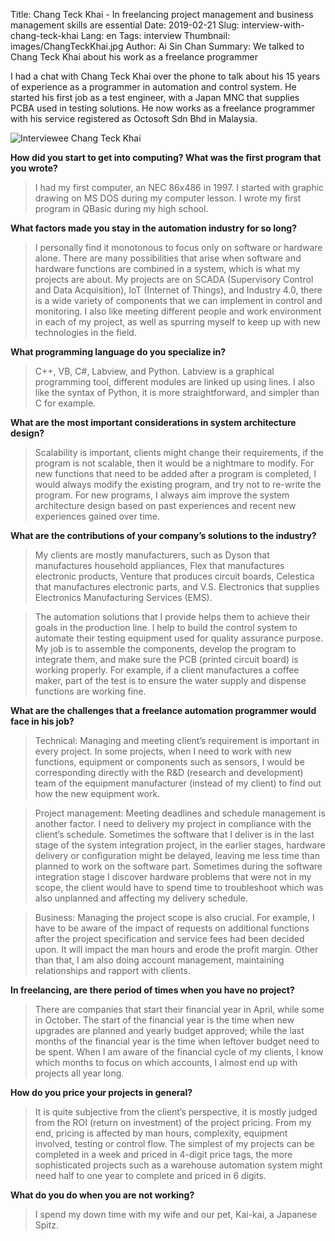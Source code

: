 Title: Chang Teck Khai - In freelancing project management and business management skills are essential
Date: 2019-02-21 
Slug: interview-with-chang-teck-khai 
Lang: en 
Tags: interview 
Thumbnail: images/ChangTeckKhai.jpg 
Author: Ai Sin Chan 
Summary: We talked to Chang Teck Khai about his work as a freelance programmer

I had a chat with Chang Teck Khai over the phone to talk about his 15 years of experience as a programmer in automation and control system. He started his first job as a test engineer, with a Japan MNC that supplies PCBA used in testing solutions. He now works as a freelance programmer with his service registered as Octosoft Sdn Bhd in Malaysia. 

![Interviewee Chang Teck Khai](/images/ChangTeckKhai.jpg)

**How did you start to get into computing? What was the first program that you wrote?** 

> I had my first computer, an NEC 86x486 in 1997. I started with graphic drawing on MS DOS during my computer lesson. I wrote my first program in QBasic during my high school. 

**What factors made you stay in the automation industry for so long?**

> I personally find it monotonous to focus only on software or hardware alone. There are many possibilities that arise when software and hardware functions are combined in a system, which is what my projects are about. My projects are on SCADA (Supervisory Control and Data Acquisition), IoT (Internet of Things), and Industry 4.0, there is a wide variety of components that we can implement in control and monitoring. I also like meeting different people and work environment in each of my project, as well as spurring myself to keep up with new technologies in the field.

**What programming language do you specialize in?**

> C++, VB, C#, Labview, and Python. Labview is a graphical programming tool, different modules are linked up using lines. I also like the syntax of Python, it is more straightforward, and simpler than C for example. 

**What are the most important considerations in system architecture design?**

> Scalability is important, clients might change their requirements, if the program is not scalable, then it would be a nightmare to modify. For new functions that need to be added after a program is completed, I would always modify the existing program, and try not to re-write the program. For new programs, I always aim improve the system architecture design based on past experiences and recent new experiences gained over time. 

**What are the contributions of your company’s solutions to the industry?**

> My clients are mostly manufacturers, such as Dyson that manufactures household appliances, Flex that manufactures electronic products, Venture that produces circuit boards, Celestica that manufactures electronic parts, and V.S. Electronics that supplies Electronics Manufacturing Services (EMS). 

> The automation solutions that I provide helps them to achieve their goals in the production line. I help to build the control system to automate their testing equipment used for quality assurance purpose. My job is to assemble the components, develop the program to integrate them, and make sure the PCB (printed circuit board) is working properly. For example, if a client manufactures a coffee maker, part of the test is to ensure the water supply and dispense functions are working fine.

**What are the challenges that a freelance automation programmer would face in his job?**

> Technical: Managing and meeting client’s requirement is important in every project. In some projects, when I need to work with new functions, equipment or components such as sensors, I would be corresponding directly with the R&D (research and development) team of the equipment manufacturer (instead of my client) to find out how the new equipment work. 

> Project management: Meeting deadlines and schedule management is another factor. I need to delivery my project in compliance with the client’s schedule. Sometimes the software that I deliver is in the last stage of the system integration project, in the earlier stages, hardware delivery or configuration might be delayed, leaving me less time than planned to work on the software part. Sometimes during the software integration stage I discover hardware problems that were not in my scope, the client would have to spend time to troubleshoot which was also unplanned and affecting my delivery schedule. 

> Business: Managing the project scope is also crucial. For example, I have to be aware of the impact of requests on additional functions after the project specification and service fees had been decided upon. It will impact the man hours and erode the profit margin. Other than that, I am also doing account management, maintaining relationships and rapport with clients.

**In freelancing, are there period of times when you have no project?**

> There are companies that start their financial year in April, while some in October. The start of the financial year is the time when new upgrades are planned and yearly budget approved; while the last months of the financial year is the time when leftover budget need to be spent. When I am aware of the financial cycle of my clients, I know which months to focus on which accounts, I almost end up with projects all year long.

**How do you price your projects in general?**

> It is quite subjective from the client’s perspective, it is mostly judged from the ROI (return on investment) of the project pricing. From my end, pricing is affected by man hours, complexity, equipment involved, testing or control flow. The simplest of my projects can be completed in a week and priced in 4-digit price tags, the more sophisticated projects such as a warehouse automation system might need half to one year to complete and priced in 6 digits. 

**What do you do when you are not working?**

> I spend my down time with my wife and our pet, Kai-kai, a Japanese Spitz. 
